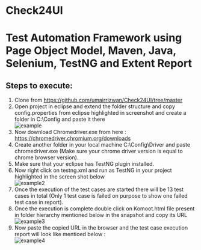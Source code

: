 # Check24UI
# Test Automation Framework using Page Object Model, Maven, Java, Selenium, TestNG and Extent Report

## Steps to execute:
1. Clone from https://github.com/umairrizwan/Check24UI/tree/master
2. Open project in eclipse and extend the folder structure and copy config.properties from eclipse highlighted in screenshot and create a folder in C:\Config and paste it there <br />
![example](https://user-images.githubusercontent.com/63503754/115511002-df846f00-a26f-11eb-8d27-ec2d5239ac17.JPG)
3. Now download Chromedriver.exe from here : https://chromedriver.chromium.org/downloads
4. Create another folder in your local machine C:\Config\Driver and paste chromedriver.exe (Make sure your chrome driver version is equal to chrome browser version).
5. Make sure that your eclipse has TestNG plugin installed.
6. Now right click on testng.xml and run as TestNG in your project highlighted in the screen shot below <br />
![example2](https://user-images.githubusercontent.com/63503754/115512430-81f12200-a271-11eb-87a1-efdb146ebff8.JPG)
7. Once the execution of the test cases are started there will be 13 test cases in total (Only 1 test case is failed on purpose to show one failed test case in report).
8. Once the execution is complete double click on Komoot.html file present in folder hierarchy mentioned below in the snapshot and copy its URL <br />
![example3](https://user-images.githubusercontent.com/63503754/115518003-435e6600-a277-11eb-9b52-ff1b43656bd3.JPG)
9. Now paste the copied URL in the browser and the test case execution report will look like mentioed below : <br />
![example4](https://user-images.githubusercontent.com/63503754/115518275-802a5d00-a277-11eb-8d1e-8db20013a23f.JPG)
